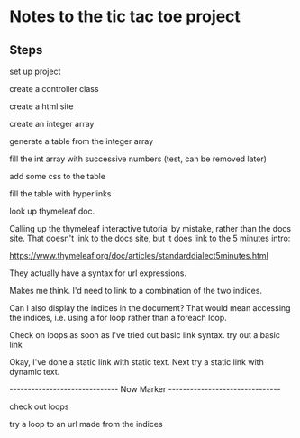 # Notes to the tic tac toe project

## Steps

set up project

create a controller class

create a html site

create an integer array

generate a table from the integer array

fill the int array with successive numbers (test, can be removed later)

add some css to the table

fill the table with hyperlinks

look up thymeleaf doc. 

Calling up the thymeleaf interactive tutorial by mistake, rather than the docs site. 
That doesn't link to the docs site, but it does link to the 5 minutes intro: 

https://www.thymeleaf.org/doc/articles/standarddialect5minutes.html

They actually have a syntax for url expressions.

Makes me think. I'd need to link to a combination of the two indices.

Can I also display the indices in the document? That would mean accessing the indices, i.e. using a for loop rather than a foreach loop.

Check on loops as soon as I've tried out basic link syntax.
try out a basic link

Okay, I've done a static link with static text. Next try a static link with dynamic text.

------------------------------ Now Marker -------------------------------


check out loops

try a loop to an url made from the indices



